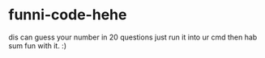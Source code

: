 # funni-code-hehe
dis can guess your number in 20 questions
just run it into ur cmd then hab sum fun with it. 
:) 
